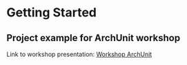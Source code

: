 # Getting Started

## Project example for ArchUnit workshop
Link to workshop presentation: [Workshop ArchUnit](https://github.com/Hanmudo/archunit-workshop/)
